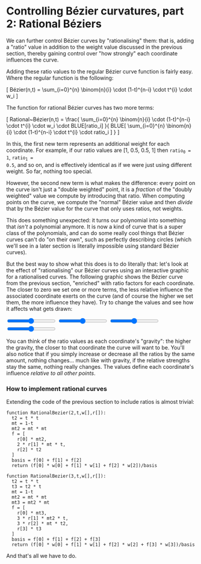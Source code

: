 # Controlling Bézier curvatures, part 2: Rational Béziers

We can further control Bézier curves by "rationalising" them: that is, adding a "ratio" value in addition to the weight value discussed in the previous section, thereby gaining control over "how strongly" each coordinate influences the curve.

Adding these ratio values to the regular Bézier curve function is fairly easy. Where the regular function is the following:

\[
  Bézier(n,t) = \sum_{i=0}^{n} \binom{n}{i} \cdot (1-t)^{n-i} \cdot t^{i} \cdot w_i
\]

The function for rational Bézier curves has two more terms:

\[
  Rational~Bézier(n,t) = \frac{ \sum_{i=0}^{n} \binom{n}{i} \cdot (1-t)^{n-i} \cdot t^{i} \cdot w_i \cdot BLUE[ratio_i] }{ BLUE[ \sum_{i=0}^{n} \binom{n}{i} \cdot (1-t)^{n-i} \cdot t^{i} \cdot ratio_i ] }
\]

In this, the first new term represents an additional weight for each coordinate. For example, if our ratio values are [1, 0.5, 0.5, 1] then <code>ratio<sub>0</sub> = 1</code>, <code>ratio<sub>1</sub> = 0.5</code>, and so on, and is effectively identical as if we were just using different weight. So far, nothing too special.

However, the second new term is what makes the difference: every point on the curve isn't just a "double weighted" point, it is a _fraction_ of the "doubly weighted" value we compute by introducing that ratio. When computing points on the curve, we compute the "normal" Bézier value and then _divide_ that by the Bézier value for the curve that only uses ratios, not weights.

This does something unexpected: it turns our polynomial into something that _isn't_ a polynomial anymore. It is now a kind of curve that is a super class of the polynomials, and can do some really cool things that Bézier curves can't do "on their own", such as perfectly describing circles (which we'll see in a later section is literally impossible using standard Bézier curves).

But the best way to show what this does is to do literally that: let's look at the effect of "rationalising" our Bézier curves using an interactive graphic for a rationalised curves. The following graphic shows the Bézier curve from the previous section, "enriched" with ratio factors for each coordinate. The closer to zero we set one or more terms, the less relative influence the associated coordinate exerts on the curve (and of course the higher we set them, the more influence they have). Try to change the values and see how it affects what gets drawn:

<graphics-element title="Our rational cubic Bézier curve" src="./rational.js">
  <input type="range" min="0.01" max="2" value="1" step="0.01" class="ratio-1">
  <input type="range" min="0.01" max="2" value="1" step="0.01" class="ratio-2">
  <input type="range" min="0.01" max="2" value="1" step="0.01" class="ratio-3">
  <input type="range" min="0.01" max="2" value="1" step="0.01" class="ratio-4">
</graphics-element>

You can think of the ratio values as each coordinate's "gravity": the higher the gravity, the closer to that coordinate the curve will want to be. You'll also notice that if you simply increase or decrease all the ratios by the same amount, nothing changes... much like with gravity, if the relative strengths stay the same, nothing really changes. The values define each coordinate's influence _relative to all other points_.

<div class="howtocode">

### How to implement rational curves

Extending the code of the previous section to include ratios is almost trivial:

```
function RationalBezier(2,t,w[],r[]):
  t2 = t * t
  mt = 1-t
  mt2 = mt * mt
  f = [
    r[0] * mt2,
    2 * r[1] * mt * t,
    r[2] * t2
  ]
  basis = f[0] + f[1] + f[2]
  return (f[0] * w[0] + f[1] * w[1] + f[2] * w[2])/basis

function RationalBezier(3,t,w[],r[]):
  t2 = t * t
  t3 = t2 * t
  mt = 1-t
  mt2 = mt * mt
  mt3 = mt2 * mt
  f = [
    r[0] * mt3,
    3 * r[1] * mt2 * t,
    3 * r[2] * mt * t2,
    r[3] * t3
  ]
  basis = f[0] + f[1] + f[2] + f[3]
  return (f[0] * w[0] + f[1] * w[1] + f[2] * w[2] + f[3] * w[3])/basis
```

And that's all we have to do.

</div>
